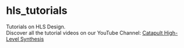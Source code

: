 # hls_tutorials
Tutorials on HLS Design.<br>
Discover all the tutorial videos on our YouTube Channel: <a href="https://www.youtube.com/channel/UCJMnUQKLcNNQ_KrD97_sU6w" target="_parent">Catapult High-Level Synthesis</a>
